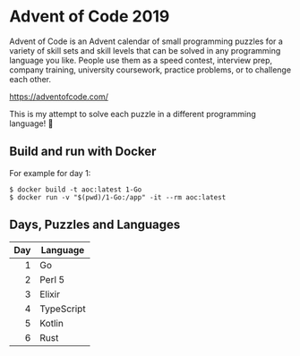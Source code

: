 # Advent of Code 2019

Advent of Code is an Advent calendar of small programming puzzles for a variety of skill sets and skill levels that can be solved in any programming language you like. People use them as a speed contest, interview prep, company training, university coursework, practice problems, or to challenge each other.

https://adventofcode.com/

This is my attempt to solve each puzzle in a different programming language! 😬

## Build and run with Docker

For example for day 1:

    $ docker build -t aoc:latest 1-Go
    $ docker run -v "$(pwd)/1-Go:/app" -it --rm aoc:latest

## Days, Puzzles and Languages

| Day | Language   |
| ---:| ---------- |
|   1 | Go         |
|   2 | Perl 5     |
|   3 | Elixir     |
|   4 | TypeScript |
|   5 | Kotlin     |
|   6 | Rust       |
